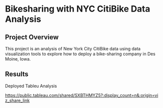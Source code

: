 # Bikesharing with NYC CitiBike Data Analysis

## Project Overview
This project is an analysis of New York City CitiBike data using data visualization tools to explore how to deploy a bike-sharing company in Des Moine, Iowa.

## Results

Deployed Tableu Analysis

https://public.tableau.com/shared/SXBTHMYZ5?:display_count=n&:origin=viz_share_link



